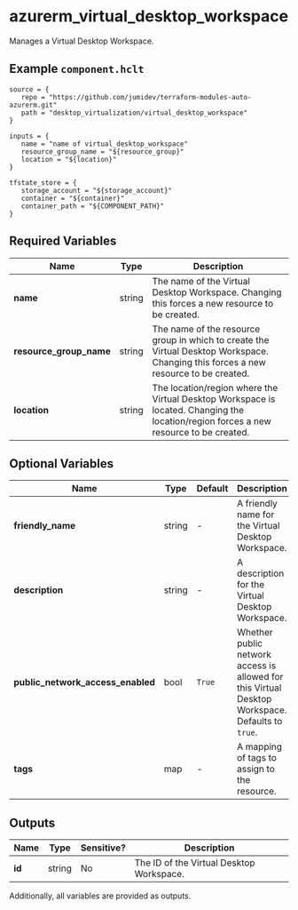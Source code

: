 # azurerm_virtual_desktop_workspace

Manages a Virtual Desktop Workspace.

## Example `component.hclt`

```hcl
source = {
   repo = "https://github.com/jumidev/terraform-modules-auto-azurerm.git"   
   path = "desktop_virtualization/virtual_desktop_workspace"   
}

inputs = {
   name = "name of virtual_desktop_workspace"   
   resource_group_name = "${resource_group}"   
   location = "${location}"   
}

tfstate_store = {
   storage_account = "${storage_account}"   
   container = "${container}"   
   container_path = "${COMPONENT_PATH}"   
}

```

## Required Variables

| Name | Type |  Description |
| ---- | --------- |  ----------- |
| **name** | string |  The name of the Virtual Desktop Workspace. Changing this forces a new resource to be created. | 
| **resource_group_name** | string |  The name of the resource group in which to create the Virtual Desktop Workspace. Changing this forces a new resource to be created. | 
| **location** | string |  The location/region where the Virtual Desktop Workspace is located. Changing the location/region forces a new resource to be created. | 

## Optional Variables

| Name | Type |  Default  |  Description |
| ---- | --------- |  ----------- | ----------- |
| **friendly_name** | string |  -  |  A friendly name for the Virtual Desktop Workspace. | 
| **description** | string |  -  |  A description for the Virtual Desktop Workspace. | 
| **public_network_access_enabled** | bool |  `True`  |  Whether public network access is allowed for this Virtual Desktop Workspace. Defaults to `true`. | 
| **tags** | map |  -  |  A mapping of tags to assign to the resource. | 



## Outputs

| Name | Type | Sensitive? | Description |
| ---- | ---- | --------- | --------- |
| **id** | string | No  | The ID of the Virtual Desktop Workspace. | 

Additionally, all variables are provided as outputs.

